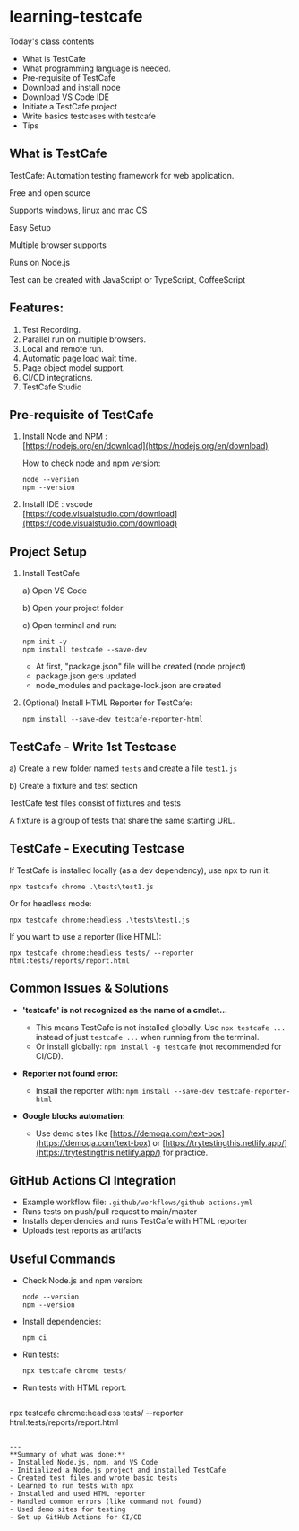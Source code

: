# learning-testcafe

Today's class contents
- What is TestCafe
- What programming language is needed.
- Pre-requisite of TestCafe
- Download and install node
- Download VS Code IDE
- Initiate a TestCafe project
- Write basics testcases with testcafe
- Tips 

## What is TestCafe
TestCafe: Automation testing framework for web application.

Free and open source

Supports windows, linux and mac OS

Easy Setup

Multiple browser supports

Runs on Node.js

Test can be created with JavaScript or TypeScript, CoffeeScript

## Features:
1. Test Recording.
2. Parallel run on multiple browsers.
3. Local and remote run.
4. Automatic page load wait time.
5. Page object model support.
6. CI/CD integrations.
7. TestCafe Studio 

## Pre-requisite of TestCafe

1. Install Node and NPM :  
   [https://nodejs.org/en/download](https://nodejs.org/en/download)

   How to check node and npm version:
   ```
   node --version
   npm --version
   ```

2. Install IDE : vscode  
   [https://code.visualstudio.com/download](https://code.visualstudio.com/download)

## Project Setup

1. Install TestCafe

   a) Open VS Code

   b) Open your project folder

   c) Open terminal and run:
   ```
   npm init -y
   npm install testcafe --save-dev
   ```

   - At first, "package.json" file will be created (node project) 
   - package.json gets updated 
   - node_modules and package-lock.json are created 

2. (Optional) Install HTML Reporter for TestCafe:
   ```
   npm install --save-dev testcafe-reporter-html
   ```

## TestCafe - Write 1st Testcase

a) Create a new folder named `tests` and create a file `test1.js`

b) Create a fixture and test section

TestCafe test files consist of fixtures and tests

A fixture is a group of tests that share the same starting URL.

## TestCafe - Executing Testcase

If TestCafe is installed locally (as a dev dependency), use npx to run it:
```
npx testcafe chrome .\tests\test1.js
```
Or for headless mode:
```
npx testcafe chrome:headless .\tests\test1.js
```

If you want to use a reporter (like HTML):
```
npx testcafe chrome:headless tests/ --reporter html:tests/reports/report.html
```

## Common Issues & Solutions

- **'testcafe' is not recognized as the name of a cmdlet...**
  - This means TestCafe is not installed globally. Use `npx testcafe ...` instead of just `testcafe ...` when running from the terminal.
  - Or install globally: `npm install -g testcafe` (not recommended for CI/CD).

- **Reporter not found error:**
  - Install the reporter with: `npm install --save-dev testcafe-reporter-html`

- **Google blocks automation:**
  - Use demo sites like [https://demoqa.com/text-box](https://demoqa.com/text-box) or [https://trytestingthis.netlify.app/](https://trytestingthis.netlify.app/) for practice.

## GitHub Actions CI Integration

- Example workflow file: `.github/workflows/github-actions.yml`
- Runs tests on push/pull request to main/master
- Installs dependencies and runs TestCafe with HTML reporter
- Uploads test reports as artifacts

## Useful Commands

- Check Node.js and npm version:
  ```
  node --version
  npm --version
  ```
- Install dependencies:
  ```
  npm ci
  ```
- Run tests:
  ```
  npx testcafe chrome tests/
  ```
- Run tests with HTML report:
  ```
npx testcafe chrome:headless tests/ --reporter html:tests/reports/report.html
  ```

---
**Summary of what was done:**
- Installed Node.js, npm, and VS Code
- Initialized a Node.js project and installed TestCafe
- Created test files and wrote basic tests
- Learned to run tests with npx
- Installed and used HTML reporter
- Handled common errors (like command not found)
- Used demo sites for testing
- Set up GitHub Actions for CI/CD